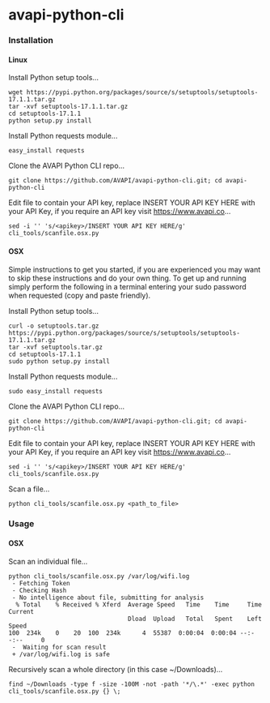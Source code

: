 # avapi-python-cli

### Installation
#### Linux

Install Python setup tools...

```
wget https://pypi.python.org/packages/source/s/setuptools/setuptools-17.1.1.tar.gz
tar -xvf setuptools-17.1.1.tar.gz
cd setuptools-17.1.1
python setup.py install
```

Install Python requests module...

```easy_install requests```

Clone the AVAPI Python CLI repo...

```git clone https://github.com/AVAPI/avapi-python-cli.git; cd avapi-python-cli```

Edit file to contain your API key, replace INSERT YOUR API KEY HERE with your API Key, if you require an API key visit https://www.avapi.co...

```sed -i '' 's/<apikey>/INSERT YOUR API KEY HERE/g' cli_tools/scanfile.osx.py```

#### OSX
Simple instructions to get you started, if you are experienced you may want to skip these instructions and do your own thing. To get up and running simply perform the following in a terminal entering your sudo password when requested (copy and paste friendly).

Install Python setup tools...

```
curl -o setuptools.tar.gz https://pypi.python.org/packages/source/s/setuptools/setuptools-17.1.1.tar.gz
tar -xvf setuptools.tar.gz
cd setuptools-17.1.1
sudo python setup.py install
```

Install Python requests module...

```sudo easy_install requests```

Clone the AVAPI Python CLI repo...

```git clone https://github.com/AVAPI/avapi-python-cli.git; cd avapi-python-cli```

Edit file to contain your API key, replace INSERT YOUR API KEY HERE with your API Key, if you require an API key visit https://www.avapi.co...

```sed -i '' 's/<apikey>/INSERT YOUR API KEY HERE/g' cli_tools/scanfile.osx.py```

Scan a file...

```python cli_tools/scanfile.osx.py <path_to_file>```

### Usage
#### OSX

Scan an individual file...

```
python cli_tools/scanfile.osx.py /var/log/wifi.log
 - Fetching Token
 - Checking Hash
 - No intelligence about file, submitting for analysis
  % Total    % Received % Xferd  Average Speed   Time    Time     Time  Current
                                 Dload  Upload   Total   Spent    Left  Speed
100  234k    0    20  100  234k      4  55387  0:00:04  0:00:04 --:--:--     0
 -  Waiting for scan result
 + /var/log/wifi.log is safe
 ```

Recursively scan a whole directory (in this case ~/Downloads)...

```
find ~/Downloads -type f -size -100M -not -path '*/\.*' -exec python cli_tools/scanfile.osx.py {} \;
```
